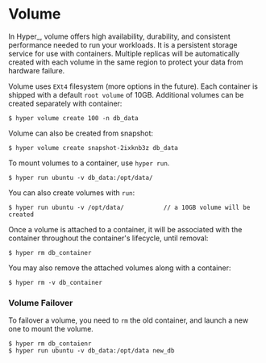 # Volume

In Hyper_, volume offers high availability, durability, and consistent performance needed to run your workloads. It is a persistent storage service for use with containers.  Multiple replicas will be automatically created with each volume in the same region to protect your data from hardware failure. 

Volume uses `EXt4` filesystem (more options in the future). Each container is shipped with a default `root volume` of 10GB. Additional volumes can be created separately with container:

    $ hyper volume create 100 -n db_data

Volume can also be created from snapshot:

    $ hyper volume create snapshot-2ixknb3z db_data

To mount volumes to a container, use `hyper run`. 

    $ hyper run ubuntu -v db_data:/opt/data/
    
You can also create volumes with `run`:

    $ hyper run ubuntu -v /opt/data/           // a 10GB volume will be created
    
Once a volume is attached to a container, it will be associated with the container throughout the container's lifecycle, until removal:

    $ hyper rm db_container
    
You may also remove the attached volumes along with a container:

    $ hyper rm -v db_container

### Volume Failover

To failover a volume, you need to `rm` the old container, and launch a new one to mount the volume.

    $ hyper rm db_contaienr
    $ hyper run ubuntu -v db_data:/opt/data new_db
